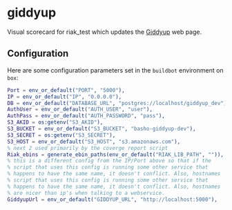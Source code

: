 # giddyup
Visual scorecard for riak_test which updates the [Giddyup](http://giddyup.basho.com) web page.

## Configuration
Here are some configuration parameters set in the `buildbot` environment on `box`:
```erlang
Port = env_or_default("PORT", "5000"),
IP = env_or_default("IP", "0.0.0.0"),
DB = env_or_default("DATABASE_URL", "postgres://localhost/giddyup_dev"),
AuthUser = env_or_default("AUTH_USER", "user"),
AuthPass = env_or_default("AUTH_PASSWORD", "pass"),
S3_AKID = os:getenv("S3_AKID"),
S3_BUCKET = env_or_default("S3_BUCKET", "basho-giddyup-dev"),
S3_SECRET = os:getenv("S3_SECRET"),
S3_HOST = env_or_default("S3_HOST", "s3.amazonaws.com"),
% next 2 used primarily by the coverge report script
Riak_ebins = generate_ebin_paths(env_or_default("RIAK_LIB_PATH", "")),
% this is a different config from the IP/Port above so that if the
% script that uses this config is running some other service that
% happens to have the same name, it doesn't conflict. Also, hostnames
% script that uses this config is running some other service that
% happens to have the same name, it doesn't conflict. Also, hostnames
% are nicer than ip's when talking to a webservice.
GiddyupUrl = env_or_default("GIDDYUP_URL", "http://localhost:5000"),
```
